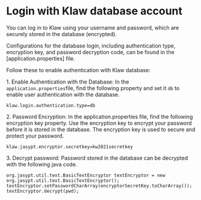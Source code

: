 # Login with Klaw database account

You can log in to Klaw using your username and password, which are
securely stored in the database (encrypted).

Configurations for the database login, including authentication type,
encryption key, and password decryption code, can be found in the
[application.properties] file.

Follow these to enable authentication with Klaw database:

1\. Enable Authentication with the Database: In the
`application.properties`file, find the following property and set it
`db` to enable user authentication with the database.

    klaw.login.authentication.type=db

2\. Password Encryption: In the application.properties file, find the
following encryption key property. Use the encryption key to encrypt
your password before it is stored in the database. The encryption key is
used to secure and protect your password.

    klaw.jasypt.encryptor.secretkey=kw2021secretkey

3\. Decrypt password: Password stored in the database can be decrypted
with the following java code.

    org.jasypt.util.text.BasicTextEncryptor textEncryptor = new org.jasypt.util.text.BasicTextEncryptor();
    textEncryptor.setPasswordCharArray(encryptorSecretKey.toCharArray());
    textEncryptor.decrypt(pwd);
